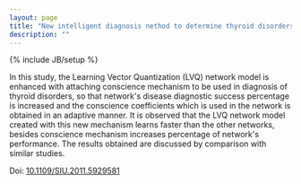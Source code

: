 ```yaml
---
layout: page
title: "New intelligent diagnosis nethod to determine thyroid disorders"
description: ""
---
```

{% include JB/setup %}

In this study, the Learning Vector Quantization (LVQ) network model is enhanced with attaching conscience mechanism to be used in diagnosis of thyroid disorders, so that network's disease diagnostic success percentage is increased and the conscience coefficients which is used in the network is obtained in an adaptive manner. It is observed that the LVQ network model created with this new mechanism learns faster than the other networks, besides conscience mechanism increases percentage of network's performance. The results obtained are discussed by comparison with similar studies.

Doi: [10.1109/SIU.2011.5929581](http://dx.doi.org/10.1109/SIU.2011.5929581)
